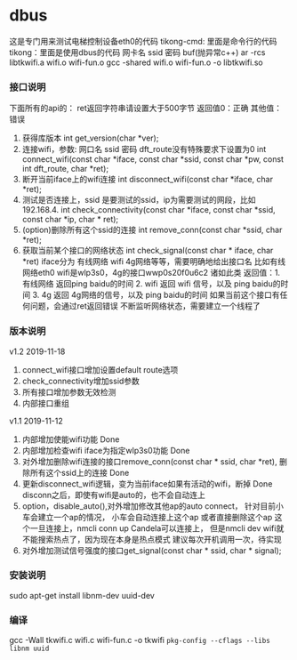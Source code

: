 # dbus
这是专门用来测试电梯控制设备eth0的代码
tikong-cmd: 里面是命令行的代码
tikong：里面是使用dbus的代码
网卡名 ssid 密码 buf(抛异常c++) 
ar -rcs libtkwifi.a wifi.o wifi-fun.o 
gcc -shared wifi.o wifi-fun.o -o libtkwifi.so

### 接口说明
下面所有的api的：
ret返回字符串请设置大于500字节
返回值0：正确 其他值：错误
1. 获得库版本
	int get_version(char *ver);
2. 连接wifi，参数: 网口名 ssid 密码 dft_route没有特殊要求下设置为0 
	int connect_wifi(const char *iface, const char *ssid, const char *pw, const int dft_route, char *ret);
3. 断开当前iface上的wifi连接
	int disconnect_wifi(const char *iface, char *ret);
4. 测试是否连接上，ssid 是要测试的ssid，ip为需要测试的网段，比如192.168.4.
	int check_connectivity(const char *iface, const char *ssid, const char *ip, char * ret);
5. (option)删除所有这个ssid的连接
	int remove_conn(const char *ssid, char *ret);  
6. 获取当前某个接口的网络状态
    int check_signal(const char * iface, char *ret)
    iface分为 有线网络 wifi 4g网络等等，需要明确地给出接口名
    比如有线网络eth0 wifi是wlp3s0，4g的接口wwp0s20f0u6c2 诸如此类
    返回值：1. 有线网络 返回ping baidu的时间
        2. wifi 返回 wifi 信号，以及 ping baidu的时间
        3. 4g 返回 4g网络的信号，以及 ping baidu的时间
    如果当前这个接口有任何问题，会通过ret返回错误
    不断监听网络状态，需要建立一个线程了

### 版本说明
v1.2 2019-11-18
1. connect_wifi接口增加设置default route选项
2. check_connectivity增加ssid参数
2. 所有接口增加参数无效检测
3. 内部接口重组

v1.1 2019-11-12
1. 内部增加使能wifi功能 Done
2. 内部增加检查wifi iface为指定wlp3s0功能 Done
3. 对外增加删除wifi连接的接口remove_conn(const char * ssid, char *ret),
    删除所有这个ssid上的连接 Done
4. 更新disconnect_wifi逻辑，变为当前iface如果有活动的wifi，断掉 Done
disconn之后，即使有wifi是auto的，也不会自动连上
5. option，disable_auto(),对外增加修改其他ap的auto connect，
    针对目前小车会建立一个ap的情况，
    小车会自动连接上这个ap
    或者直接删除这个ap
    这个一旦连接上，nmcli conn up Candela可以连接上，
    但是nmcli dev wifi就不能搜索热点了，因为现在本身是热点模式
    建议每次开机调用一次，待实现
5. 对外增加测试信号强度的接口get_signal(const char * ssid, char * signal);

### 安装说明
sudo apt-get install libnm-dev uuid-dev

### 编译
gcc -Wall tkwifi.c wifi.c wifi-fun.c -o tkwifi `pkg-config --cflags --libs libnm uuid`
